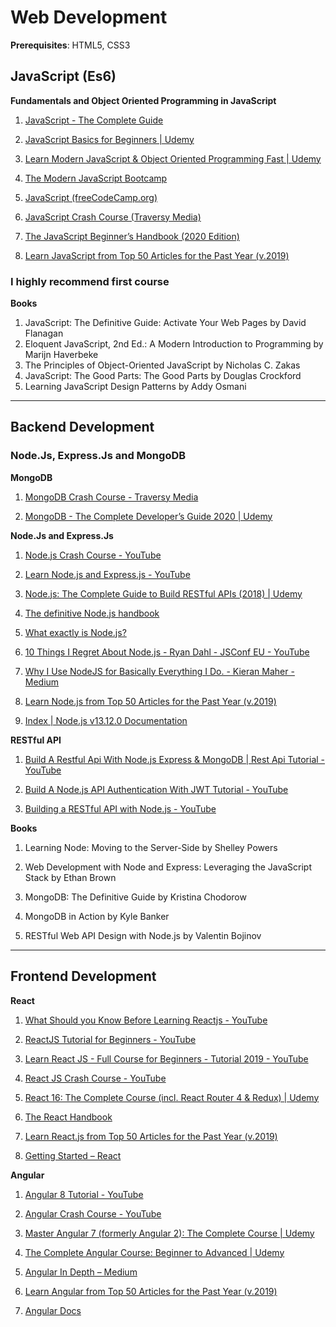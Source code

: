 # Web Development
**Prerequisites**: HTML5, CSS3

## JavaScript (Es6)

 **Fundamentals and Object Oriented Programming in JavaScript**
 
1. [JavaScript - The Complete Guide](https://www.udemy.com/course/javascript-the-complete-guide-2020-beginner-advanced/)
	
2. [JavaScript Basics for Beginners | Udemy](https://www.udemy.com/course/javascript-basics-for-beginners/)
	
3. [Learn Modern JavaScript & Object Oriented Programming Fast | Udemy](https://www.udemy.com/course/javascript-object-oriented-programming/)
	
4. [The Modern JavaScript Bootcamp](https://www.udemy.com/course/modern-javascript/)
	
5. [JavaScript (freeCodeCamp.org)](https://www.youtube.com/watch?v=PkZNo7MFNFg)
	
6. [JavaScript Crash Course (Traversy Media)](https://www.youtube.com/watch?v=hdI2bqOjy3c)
	
7. [The JavaScript Beginner’s Handbook (2020 Edition)](https://www.freecodecamp.org/news/the-complete-javascript-handbook-f26b2c71719c/)
	
8. [Learn JavaScript from Top 50 Articles for the Past Year (v.2019)](https://medium.mybridge.co/learn-javascript-from-top-50-articles-for-the-past-year-v-2019-57a26f277f47)
	

### I highly recommend first course

**Books**
1. JavaScript: The Definitive Guide: Activate Your Web Pages by David Flanagan
2. Eloquent JavaScript, 2nd Ed.: A Modern Introduction to Programming by Marijn Haverbeke
3. The Principles of Object-Oriented JavaScript by Nicholas C. Zakas
4. JavaScript: The Good Parts: The Good Parts by Douglas Crockford
5. Learning JavaScript Design Patterns by Addy Osmani
 
- - - -

## Backend Development

### Node.Js, Express.Js and MongoDB

**MongoDB**
1. [MongoDB Crash Course - Traversy Media](https://www.youtube.com/watch?v=-56x56UppqQ)
	
2. [MongoDB - The Complete Developer’s Guide 2020 | Udemy](https://www.udemy.com/course/mongodb-the-complete-developers-guide/)

**Node.Js and Express.Js**
1. [Node.js Crash Course - YouTube](https://www.youtube.com/watch?v=fBNz5xF-Kx4)

2. [Learn Node.js and Express.js - YouTube](https://www.youtube.com/watch?v=fBNz5xF-Kx4)

3. [Node.js: The Complete Guide to Build RESTful APIs (2018) | Udemy](https://www.udemy.com/course/nodejs-master-class/)

4. [The definitive Node.js handbook](https://www.freecodecamp.org/news/the-definitive-node-js-handbook-6912378afc6e/)

5. [What exactly is Node.js?](https://www.freecodecamp.org/news/what-exactly-is-node-js-ae36e97449f5/)

6. [10 Things I Regret About Node.js - Ryan Dahl - JSConf EU - YouTube](https://www.youtube.com/watch?v=M3BM9TB-8yA)

7. [Why I Use NodeJS for Basically Everything I Do. - Kieran Maher - Medium](https://medium.com/@kieranmaher13/why-i-use-nodejs-for-basically-everything-i-do-e0a627787ecc)

8. [Learn Node.js from Top 50 Articles for the Past Year (v.2019)](https://medium.mybridge.co/learn-node-js-from-top-50-articles-for-the-past-year-v-2019-2ec0a6a2cfa2)

9. [Index | Node.js v13.12.0 Documentation](https://nodejs.org/api/)


**RESTful API**

1. [Build A Restful Api With Node.js Express & MongoDB | Rest Api Tutorial - YouTube](https://www.youtube.com/watch?v=vjf774RKrLc)

2. [Build A Node.js API Authentication With JWT Tutorial - YouTube](https://www.youtube.com/watch?v=2jqok-WgelI)

3. [Building a RESTful API with Node.js - YouTube](https://www.youtube.com/playlist?list=PL55RiY5tL51q4D-B63KBnygU6opNPFk_q)

**Books**

1. Learning Node: Moving to the Server-Side by Shelley Powers

2. Web Development with Node and Express: Leveraging the JavaScript Stack by Ethan Brown

3. MongoDB: The Definitive Guide by Kristina Chodorow

4. MongoDB in Action by Kyle Banker

5. RESTful Web API Design with Node.js by Valentin Bojinov

- - - -
## Frontend Development

**React**

1. [What Should you Know Before Learning Reactjs - YouTube](https://www.youtube.com/watch?v=3Ieh8BLy9UU)

2. [ReactJS Tutorial for Beginners - YouTube](https://www.youtube.com/playlist?list=PLC3y8-rFHvwgg3vaYJgHGnModB54rxOk3)

3. [Learn React JS - Full Course for Beginners - Tutorial 2019 - YouTube](https://www.youtube.com/watch?v=DLX62G4lc44)

4. [React JS Crash Course - YouTube](https://www.youtube.com/watch?v=sBws8MSXN7A)

5. [React 16: The Complete Course (incl. React Router 4 & Redux) | Udemy](https://www.udemy.com/course/react-the-complete-guide-incl-redux/)

6. [The React Handbook](https://www.freecodecamp.org/news/the-react-handbook-b71c27b0a795/)

7. [Learn React.js from Top 50 Articles for the Past Year (v.2019)](https://medium.mybridge.co/learn-react-js-from-top-50-articles-for-the-past-year-v-2019-baaacfc521c)

8. [Getting Started – React](https://reactjs.org/docs/getting-started.html)


**Angular**

1. [Angular 8 Tutorial - YouTube](https://www.youtube.com/playlist?list=PLC3y8-rFHvwhBRAgFinJR8KHIrCdTkZcZ)

2. [Angular Crash Course - YouTube](https://www.youtube.com/watch?v=Fdf5aTYRW0E)

3. [Master Angular 7 (formerly Angular 2): The Complete Course | Udemy](https://www.udemy.com/course/the-complete-guide-to-angular-2/)

4. [The Complete Angular Course: Beginner to Advanced | Udemy](https://www.udemy.com/course/the-complete-angular-master-class/)

5. [Angular In Depth – Medium](https://medium.com/angular-in-depth)

6. [Learn Angular from Top 50 Articles for the Past Year (v.2019)](https://medium.mybridge.co/learn-angular-from-top-50-articles-for-the-past-year-v-2019-90ebe34dce1d)

7. [Angular Docs](https://angular.io/docs)






